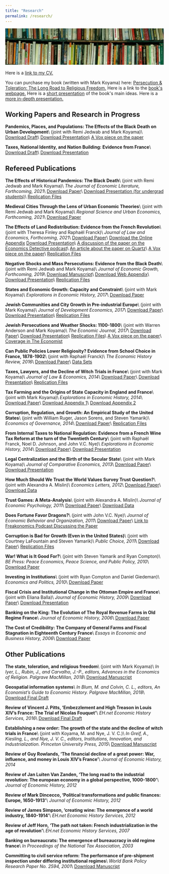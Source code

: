 ```yaml
---
title: "Research"
permalink: /research/
---
```


![books](/assets/images/books.jpg)

Here is a [link to my CV.](https://github.com/noeldjohnson/Current_CV/raw/master/Johnson%20CV_Current.pdf)

You can purchase my book (written with Mark Koyama) here: [Persecution & Toleration: The Long Road to Religious Freedom.](https://www.amazon.com/gp/product/1108441165/ref=dbs_a_def_rwt_bibl_vppi_i0) Here is a link to the [book's webpage.](https://persecutionandtoleration.com/) Here is a [short presentation](https://www.dropbox.com/s/eguyx1z3x9ykd0i/PPE.pdf?dl=0) of the book's main ideas. Here is a [more in-depth presentation.](https://www.dropbox.com/s/br6433n8pb3imly/Paris%20Lectures.pdf?dl=0)

## Working Papers and Research in Progress

**Pandemics, Places, and Populations:  The Effects of the Black Death on Urban Development**\\
(joint with Remi Jedwab and Mark Koyama)\\
[Download Draft](https://www.dropbox.com/s/riwnl83k9k90vxx/BBB_May2020_Web.pdf?dl=0)\\
[Download Presentation](https://www.dropbox.com/s/cfnc7j5ty5lzf18/BD_Tulane.pdf?dl=0)\\
[A Vox piece on the paper](https://voxeu.org/article/how-black-death-changed-europes-cities)

**Taxes, National Identity, and Nation Building:  Evidence from France**\\
[Download Draft](https://www.dropbox.com/s/vtdek1ym584dww7/CTR_AbuDhabi_March_2019.pdf?dl=0)\\
[Download Presentation](https://www.dropbox.com/s/vkd3wlwoirgiv5i/CTR_Presentation_NYUAbuDhabi.pdf?dl=0)


## Refereed Publications

**The Effects of Historical Pandemics: The Black Death**\\
(joint with Remi Jedwab and Mark Koyama)\\
*The Journal of Economic Literature, Forthcoming, 2021*\\
[Download Paper](https://www.dropbox.com/s/8x6mx4bd28fq4lw/JEL_Black_Death_FINAL_October12.pdf?dl=0)\\
[Download Presentation (for undergrad students)](https://www.dropbox.com/s/o23jzdw2wa257e4/Black%20Death.pdf?dl=0)\\
[Replication Files](https://github.com/noeldjohnson/JEL_2020_Replication)

**Medieval Cities Through the Lens of Urban Economic Theories**\\
(joint with Remi Jedwab and Mark Koyama)\\
*Regional Science and Urban Economics, Forthcoming, 2021*\\
[Download Paper](https://www.dropbox.com/s/so7lcevh69ctq7w/CEPR-DP14828.pdf?dl=0)

**The Effects of Land Redistribution: Evidence from the French Revolution**\\
(joint with Theresa Finley and Raphaël Franck)\\
*Journal of Law and Economics, Forthcoming, 2021*\\
[Download Paper](https://www.dropbox.com/s/rdpt7qk7r6hq4xy/JLE%20Manuscript%20for%20Submission%20Final.pdf?dl=0)\\
[Download the Online Appendix](https://www.dropbox.com/s/bahxgdvys8cmu5n/Online%20Appendix.pdf?dl=0)
[Download Presentation](https://www.dropbox.com/s/ckf2pd492e5nce5/PSE%20Confiscations%20Presentation.pdf?dl=0)\\
[A discussion of the paper on the Economics Detective podcast](https://economicsdetective.com/2017/07/french-revolution-property-rights-coase-theorem-noel-johnson/)\\
[An article about the paper on Quartz](https://qz.com/1031013/two-centuries-later-researchers-say-the-french-revolution-was-an-act-of-radical-privatization/)\\
[A Vox piece on the paper](https://voxeu.org/article/economic-consequences-revolutions)\\
[Replication Files](https://github.com/noeldjohnson/JLE_2020_Replication.git)

**Negative Shocks and Mass Persecutions: Evidence from the Black Death**\\
(joint with Remi Jedwab and Mark Koyama)\\
*Journal of Economic Growth, Forthcoming, 2019*\\
[Download Manuscript](https://www.dropbox.com/s/jhquij62js66p55/2019_NegativeShocksAndMassPersecuti.pdf?dl=0)\\
[Download Web Appendix](https://www.dropbox.com/s/5qqeu94hyc08xk3/JJK2018_Web_Appx_JEG_Final.pdf?dl=0)\\
[Download Presentation](https://www.dropbox.com/s/epn8z3bmw8m2glh/EHA_2018_Presentation.pdf?dl=0)\\
[Replication Files](https://github.com/noeldjohnson/JOEG_2019_Replication.git)

**States and Economic Growth: Capacity and Constraint**\\
(joint with Mark Koyama)\\
*Explorations in Economic History, 2017*\\
[Download Paper](https://www.dropbox.com/s/ae33e0z9fp4godx/2017%20State%20Capacity%20Survey%20EEH.pdf?dl=0)

**Jewish Communities and City Growth in Pre-industrial Europe**\\
(joint with Mark Koyama)\\
*Journal of Development Economics, 2017*\\
[Download Paper](https://www.dropbox.com/s/st0rjv6t2gt7m53/2017%20Jews%20City%20Growth%20JDE.pdf?dl=0)\\
[Download Presentation](https://www.dropbox.com/s/jva0lrhyp4ig1h5/EHA%20Presentation.pdf?dl=0)\\
[Replication Files](https://github.com/noeldjohnson/JDE_2017_Replication.git)

**Jewish Persecutions and Weather Shocks: 1100-1800**\\
(joint with Warren Anderson and Mark Koyama)\\
*The Economic Journal, 2017*\\
[Download Paper](https://www.dropbox.com/s/5pqbm5ajy1nit2a/2017%20Jewish%20Persecution%20Weather%20EJ.pdf?dl=0)\\
[Download Presentation](https://www.dropbox.com/s/nbgjyb0mg00zuya/Pers%20Presentation%20UMD%209-15.pdf?dl=0)\\
[Replication Files](https://github.com/noeldjohnson/EJ_2017_Replication.git)\\
[A Vox piece on the paper](https://voxeu.org/article/persecuting-protective-state-jewish-expulsions-and-weather-shocks-1100-1800)\\
[Coverage in The Economist](https://www.economist.com/finance-and-economics/2017/07/27/the-link-between-poor-harvests-and-violence)

**Can Public Policies Lower Religiosity? Evidence from School Choice in France, 1878-1902**\\
(joint with Raphaël Franck)\\
*The Economic History Review, 2016*\\
[Download Paper](https://www.dropbox.com/s/qsyzci2c27lxc2f/2016%20Public%20Policies%20Religiosity%20EHR.pdf?dl=0)\\
[Data Sets](https://github.com/noeldjohnson/EHR_2016_Data_Sets.git)

**Taxes, Lawyers, and the Decline of Witch Trials in France**\\
(joint with Mark Koyama)\\
*Journal of Law & Economics, 2014*\\
[Download Paper](https://www.dropbox.com/s/7a7fvrgh3nn2lqc/2014%20Witches_JLE.pdf?dl=0)\\
[Download Presentation](https://www.dropbox.com/s/a9xlsqdnng5ncv8/witchpresentation3.pdf?dl=0)\\
[Replication Files](https://github.com/noeldjohnson/JLE_2014_Replication.git)

**Tax Farming and the Origins of State Capacity in England and France**\\
(joint with Mark Koyama)\\
*Explorations in Economic History, 2014*\\
[Download Paper](https://www.dropbox.com/s/c36i42t589hwm9t/2013TaxFarmingEEH.pdf?dl=0)\\
[Download Appendix 1](https://www.dropbox.com/s/vfryaac9lc87r3g/2013%20Tax%20Farming%20Appendix%201.pdf?dl=0)\\
[Download Appendix 2](https://www.dropbox.com/s/izfbvimd8yo2phj/2013%20Tax%20Farming%20Appendix%202.pdf?dl=0)

**Corruption, Regulation, and Growth:  An Empirical  Study of the United States**\\
(joint with William Ruger, Jason Sorens, and Steven Yamarik)\\
*Economics of Governance, 2014*\\
[Download Paper](https://www.dropbox.com/s/qyqit5rzcglj1fv/2013%20Corruption%26Regulation%20EOGO.pdf?dl=0)\\
[Replication Files](https://github.com/noeldjohnson/EoG_2014_Replication.git)

**From Internal Taxes to National Regulation:  Evidence from a French Wine Tax Reform at the turn of the Twentieth Century**\\
(joint with Raphaël Franck, Noel D. Johnson, and John V.C. Nye)\\
*Explorations in Economic History, 2014*\\
[Download Paper](https://www.dropbox.com/s/v0v1qfcmz2n1oz3/2013%20Internal%20Taxes%20EEH.pdf?dl=0)\\
[Download Presentation](https://www.dropbox.com/s/uay9cfmq8cq7n7b/Octrois_ISNIE_Presentation.pdf?dl=0)

**Legal Centralization and the Birth of the Secular State**\\
(joint with Mark Koyama)\\
*Journal of Comparative Economics, 2013*\\
[Download Paper](https://www.dropbox.com/s/4kbwb8qftihtfcs/2013%20Legal%20Centralization%20JCE.pdf?dl=0)\\
[Download Presentation](https://www.dropbox.com/s/paee4zhkuz14noe/Heresy%20Presentation%209-25-12.pdf?dl=0)

**How Much Should We Trust the World Values Survey Trust Question?**\\
(joint with Alexandra A. Mislin)\\
*Economics Letters, 2012*\\
[Download Paper](https://www.dropbox.com/s/en2jixzp0xxhmtq/2012%20WVS%20Trust%20Econ%20Letters.pdf?dl=0)\\
[Download Data](https://github.com/noeldjohnson/EL_2012_Replication.git)

**Trust Games: A Meta-Analysis**\\
(joint with Alexandra A. Mislin)\\
*Journal of Economic Psychology, 2011*\\
[Download Paper](https://www.dropbox.com/s/1umlbuz3ket8chg/2011%20Trust%20MetaAnalysis%20JEconPsych.pdf?dl=0)\\
[Download Data](https://github.com/noeldjohnson/JoEP_2011_Replication.git)

**Does Fortune Favor Dragons?**\\
(joint with John V.C. Nye)\\
*Journal of Economic Behavior and Organization, 2011*\\
[Download Paper](https://www.dropbox.com/s/ypiz9zt5mxg81r0/2011%20Fortune%20Favor%20Dragons%20JEBO.pdf?dl=0)\\
[Link to Freakonomics Podcast Discussing the Paper](http://freakonomics.com/podcast/dragon-child/)

**Corruption is Bad for Growth (Even in the United States)**\\
(joint with Courtney LaFountain and Steven Yamarik)\\
*Public Choice, 2011*\\
[Download Paper](https://www.dropbox.com/s/vspbliutt5ik870/2011%20Corruption%20Growth%20PubChoice.pdf?dl=0)\\
[Replication Files](https://github.com/noeldjohnson/PC_2011_Replication.git)

**War! What is It Good For?**\\
(joint with Steven Yamarik and Ryan Compton)\\
*BE Press: Peace Economics, Peace Science, and Public Policy, 2010*\\
[Download Paper](https://www.dropbox.com/s/h05ji693maolr0i/2010%20War%20What%20Good%20For%20PEPSPP.pdf?dl=0)

**Investing in Institutions**\\
(joint with Ryan Compton and Daniel Giedeman)\\
*Economics and Politics, 2010*\\
[Download Paper](https://www.dropbox.com/s/i8r7ctmi915go6u/2010%20Invest%20Institutions%20EconPolitics.pdf?dl=0)

**Fiscal Crisis and Institutional Change in the Ottoman Empire and France**\\
(joint with Eliana Balla)\\
*Journal of Economic History, 2009*\\
[Download Paper](https://www.dropbox.com/s/567mgpjgz4k4w3j/2009%20Fiscal%20Crisis%20JEH.pdf?dl=0)\\
[Download Presentation](https://www.dropbox.com/s/72x87c8u1n8zhku/Johnson_Ottoman_Present-1.pdf?dl=0)

**Banking on the King: The Evolution of The Royal Revenue Farms in Old Regime France**\\
*Journal of Economic History, 2006*\\
[Download Paper](https://www.dropbox.com/s/7n6doh79fqf8ti8/2006%20Banking%20on%20King%20JEH.pdf?dl=0)

**The Cost of Credibility: The Company of General Farms and Fiscal Stagnation in Eighteenth Century France**\\
*Essays in Economic and Business History, 2006*\\
[Download Paper](https://www.dropbox.com/s/5ctih9ethue9d6q/2006%20Cost%20of%20Credibility%20EBHS.pdf?dl=0)

## Other Publications

**The state, toleration, and religious freedom**\\
(joint with Mark Koyama)\\
*In Iyer, L., Rubin, J., and Carvalho, J.-P., editors, Advances in the Economics of
Religion. Palgrave MacMillan, 2018*\\
[Download Manuscript](https://www.dropbox.com/s/cmm7biqvgbprg4z/StateTolerationFreedom.pdf?dl=0)

**Geospatial information systems**\\
*In Blum, M. and Colvin, C. L., editors, An Economist’s Guide to Economic History. Palgrave MacMillan, 2018*\\
[Download Final Draft](https://www.dropbox.com/s/z0is1s0nyuozhy3/Johnson%20GIS%20and%20Econ%20History_draft2.pdf?dl=0)

**Review of Vincent J. Pitts, ‘Embezzlement and High Treason in Louis XIV’s France: The Trial of Nicolas Fouquet’**\\
*EH.net Economic History Services, 2016*\\
[Download Final Draft](https://www.dropbox.com/s/3xe55ukj2s84zbl/Pitts%20Review.pdf?dl=0)

**Establishing a new order: The growth of the state and the decline of witch trials in France**\\
(joint with Koyama, M. and Nye, J. V. C.)\\
*In Greif, A., Kiesling, L., and Nye, J. V. C., editors, Institutions, Innovation, and Industrialization. Princeton University Press, 2015*\\
[Download Manuscript](https://www.dropbox.com/s/lfi3psaf6kyw3ey/EstablishingNewOrder.pdf?dl=0)

**Review of Guy Rowlands, ‘The financial decline of a great power: War, influence, and money in Louis XIV’s France’**\\
*Journal of Economic History, 2014*

**Review of Jan Luiten Van Zanden, ‘The long road to the industrial revolution: The european economy in a global perspective, 1000-1800’**\\
*Journal of Economic History, 2012*

**Review of Mark Dincecco, ‘Political transformations and public finances: Europe, 1650-1913'**\\
*Journal of Economic History, 2012*

**Review of James Simpson, ‘creating wine: The emergence of a world industry, 1840-1914’**\\
*EH.net Economic History Services, 2012*

**Review of Jeff Horn, ‘The path not taken: French industrialization in the age of revolution’**\\
*EH.net Economic History Services, 2007*

**Banking on bureaucrats: The emergence of bureaucracy in old regime france**\\
*In Proceedings of the National Tax Association, 2003*

**Committing to civil service reform: The performance of pre-shipment inspection under differing institutional regimes**\\
*World Bank Policy Research Paper No. 2594, 2001*\\
[Download Manuscript](https://www.dropbox.com/s/ojzi35gooj3tvfy/CommittingReform.pdf?dl=0)
